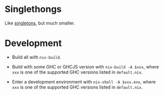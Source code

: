 # Singlethongs

Like [singletons](https://hackage.haskell.org/package/singletons), but much
smaller.

# Development

* Build all with `nix-build`.

* Build with some GHC or GHCJS version with `nix-build -A $xxx`, where `xxx` is
  one of the supported GHC versions listed in `default.nix`.

* Enter a development environment with `nix-shell -A $xxx.env`, where `xxx` is
  one of the supported GHC versions listed in `default.nix`.
